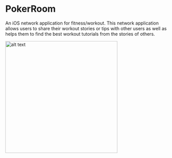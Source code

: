 # PokerRoom
An iOS network application for fitness/workout. This network application allows users to share 
their workout stories or tips with other users as well as helps them to find the best workout 
tutorials from the stories of others.


<img src="https://github.com/arieeel1110/PokerRoom/blob/master/image/P1.png?raw=true" alt="alt text" width="350">



